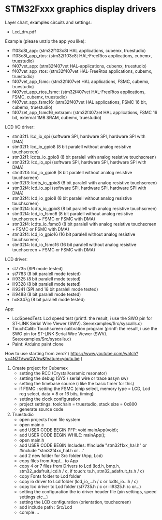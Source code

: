 # STM32Fxxx graphics display drivers

Layer chart, examples circuits and settings:
- Lcd_drv.pdf

Example (please unzip the app you like):
- f103c8t_app: (stm32f103c8t HAL applications, cubemx, truestudio)
- f103c8t_app_rtos: (stm32f103c8t HAL-FreeRtos applications, cubemx, truestudio)
- f407vet_app: (stm32f407vet HAL-applications, cubemx, truestudio)
- f407vet_app_rtos: (stm32f407vet HAL-FreeRtos applications, cubemx, truestudio)
- f407vet_app_fsmc: (stm32f407vet HAL applications, FSMC, cubemx, truestudio)
- f407vet_app_rtos_fsmc: (stm32f407vet HAL-FreeRtos applications, FSMC, cubemx, truestudio)
- f407vet_app_fsmc16: (stm32f407vet HAL applications, FSMC 16 bit, cubemx, truestudio)
- f407zet_app_fsmc16_extsram: (stm32f407zet HAL applications, FSMC 16 bit, external 1MB SRAM, cubemx, truestudio)

LCD I/O driver:
- stm32f1: lcd_io_spi (software SPI, hardware SPI, hardware SPI with DMA)
- stm32f1: lcd_io_gpio8 (8 bit paralell without analog resistive touchscreen)
- stm32f1: lcdts_io_gpio8 (8 bit paralell with analog resistive touchscreen)
- stm32f3: lcd_io_spi (software SPI, hardware SPI, hardware SPI with DMA)
- stm32f3: lcd_io_gpio8 (8 bit paralell without analog resistive touchscreen)
- stm32f3: lcdts_io_gpio8 (8 bit paralell with analog resistive touchscreen)
- stm32f4: lcd_io_spi (software SPI, hardware SPI, hardware SPI with DMA)
- stm32f4: lcd_io_gpio8 (8 bit paralell without analog resistive touchscreen)
- stm32f4: lcdts_io_gpio8 (8 bit paralell with analog resistive touchscreen)
- stm32f4: lcd_io_fsmc8 (8 bit paralell without analog resistive touchscreen + FSMC or FSMC with DMA)
- stm32f4: lcdts_io_fsmc8 (8 bit paralell with analog resistive touchscreen + FSMC or FSMC with DMA)
- stm32f4: lcd_io_gpio16 (16 bit paralell without analog resistive touchscreen)
- stm32f4: lcd_io_fsmc16 (16 bit paralell without analog resistive touchscreen + FSMC or FSMC with DMA)

LCD driver:
- st7735  (SPI mode tested)
- st7783  (8 bit paralell mode tested)
- ili9325 (8 bit paralell mode tested)
- ili9328 (8 bit paralell mode tested)
- ili9341 (SPI and 16 bit paralell mode tested)
- ili9488 (8 bit paralell mode tested)
- hx8347g (8 bit paralell mode tested)

App:
- LcdSpeedTest: Lcd speed test 
  (printf: the result, i use the SWO pin for ST-LINK Serial Wire Viewer (SWV). See:examples/Src/syscalls.c)
- TouchCalib: Touchscreen calibration program 
  (printf: the result, i use the SWO pin for ST-LINK Serial Wire Viewer (SWV). See:examples/Src/syscalls.c)
- Paint: Arduino paint clone

How to use starting from zero?
( https://www.youtube.com/watch?v=4NZ1VwuQWhw&feature=youtu.be )
1. Create project for Cubemex
   - setting the RCC (Crystal/ceramic resonator)
   - setting the debug (SYS / serial wire or trace assyn sw)
   - setting the timebase source (i like the basic timer for this)
   - if FSMC : setting the FSMC (chip select, memory type = LCD, Lcd reg select, data = 8 or 16 bits, timing)
   - setting the clock configuration
   - project settings: toolchain = truestudio, stack size = 0x800
   - generate source code
2. Truestudio
   - open projects from file system
   - open main.c
   - add USER CODE BEGIN PFP: void mainApp(void);
   - add USER CODE BEGIN WHILE: mainApp();
   - open main.h
   - add USER CODE BEGIN Includes: #include "stm32f1xx_hal.h" or #include "stm32f4xx_hal.h or ..."
   - add 2 new folder for Src folder (App, Lcd)
   - copy files from App/... to App
   - copy 4 or 7 files from Drivers to Lcd (lcd.h, bmp.h, stm32_adafruit_lcd.h / c, if touch: ts.h, stm32_adafruit_ts.h / c)
   - copy Fonts folder to Lcd folder
   - copy io driver to Lcd folder (lcd_io_...h / c or lcdts_io...h / c)
   - copy lcd driver to Lcd folder (st7735.h / c or ili9325.h /c or...)
   - setting the configuration the io driver header file (pin settings, speed settings etc...)
   - setting the LCD configuration (orientation, touchscreen)
   - add include path : Src/Lcd
   - comple ...
   
   
